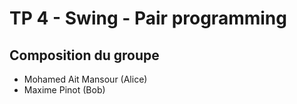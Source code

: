 # TP 4 - Swing - Pair programming

## Composition du groupe
- Mohamed Ait Mansour (Alice)
- Maxime Pinot (Bob)
